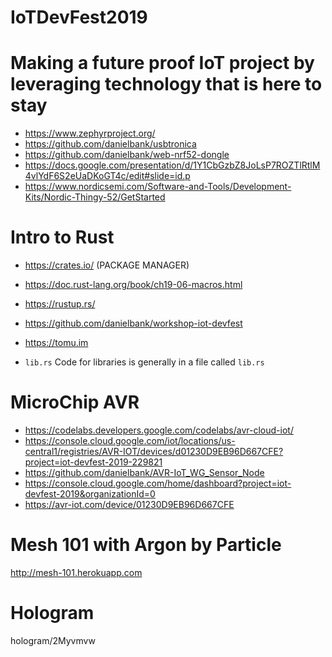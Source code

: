 # IoTDevFest2019

# Making a future proof IoT project by leveraging technology that is here to stay

- https://www.zephyrproject.org/
- https://github.com/danielbank/usbtronica
- https://github.com/danielbank/web-nrf52-dongle
- https://docs.google.com/presentation/d/1Y1CbGzbZ8JoLsP7ROZTlRtlM4vlYdF6S2eUaDKoGT4c/edit#slide=id.p
- https://www.nordicsemi.com/Software-and-Tools/Development-Kits/Nordic-Thingy-52/GetStarted

# Intro to Rust

- https://crates.io/ (PACKAGE MANAGER)
- https://doc.rust-lang.org/book/ch19-06-macros.html
- https://rustup.rs/
- https://github.com/danielbank/workshop-iot-devfest
- https://tomu.im

- `lib.rs` Code for libraries is generally in a file called `lib.rs`

# MicroChip AVR

- https://codelabs.developers.google.com/codelabs/avr-cloud-iot/
- https://console.cloud.google.com/iot/locations/us-central1/registries/AVR-IOT/devices/d01230D9EB96D667CFE?project=iot-devfest-2019-229821
- https://github.com/danielbank/AVR-IoT_WG_Sensor_Node
- https://console.cloud.google.com/home/dashboard?project=iot-devfest-2019&organizationId=0
- https://avr-iot.com/device/01230D9EB96D667CFE

# Mesh 101 with Argon by Particle

http://mesh-101.herokuapp.com

# Hologram

hologram/2Myvmvw
